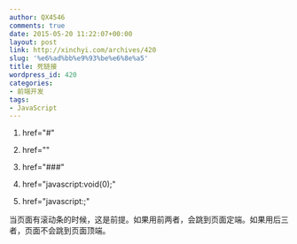 ```yaml
---
author: QX4546
comments: true
date: 2015-05-20 11:22:07+00:00
layout: post
link: http://xinchyi.com/archives/420
slug: '%e6%ad%bb%e9%93%be%e6%8e%a5'
title: 死链接
wordpress_id: 420
categories:
- 前端开发
tags:
- JavaScript
---
```



	
  1. href="#"

	
  2. href=""

	
  3. href="###"

	
  4. href="javascript:void(0);"

	
  5. href="javascript:;"


当页面有滚动条的时候，这是前提。如果用前两者，会跳到页面定端。如果用后三者，页面不会跳到页面顶端。
